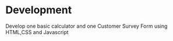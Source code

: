 # Development
Develop one basic calculator  and one Customer Survey Form using HTML,CSS and Javascript
